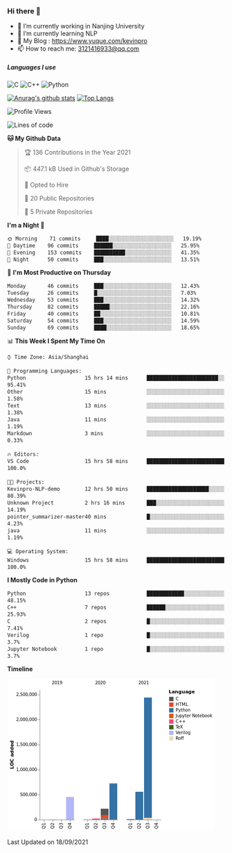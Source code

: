 ### Hi there 👋

- 🔭 I’m currently working in Nanjing University
- 🌱 I’m currently learning NLP
- 👯 My Blog : https://www.yuque.com/kevinpro
- 📫 How to reach me: 3121416933@qq.com

##### Languages I use
![C](https://img.shields.io/badge/-C-000000?style=flat&logo=c)
![C++](https://img.shields.io/badge/-C++-000000?style=flat&logo=c%2B%2B)
![Python](https://img.shields.io/badge/-Python-000000?style=flat&logo=python)

[![Anurag's github stats](https://github-readme-stats.vercel.app/api?username=Ricardokevins)](https://github.com/anuraghazra/github-readme-stats)
[![Top Langs](https://github-readme-stats.vercel.app/api/top-langs/?username=Ricardokevins)](https://github.com/anuraghazra/github-readme-stats)

<!--START_SECTION:waka-->
![Profile Views](http://img.shields.io/badge/Profile%20Views-1-blue)

![Lines of code](https://img.shields.io/badge/From%20Hello%20World%20I%27ve%20Written-4.4%20million%20lines%20of%20code-blue)

**🐱 My Github Data** 

> 🏆 136 Contributions in the Year 2021
 > 
> 📦 447.1 kB Used in Github's Storage 
 > 
> 💼 Opted to Hire
 > 
> 📜 20 Public Repositories 
 > 
> 🔑 5 Private Repositories  
 > 
**I'm a Night 🦉** 

```text
🌞 Morning    71 commits     ████░░░░░░░░░░░░░░░░░░░░░   19.19% 
🌆 Daytime    96 commits     ██████░░░░░░░░░░░░░░░░░░░   25.95% 
🌃 Evening    153 commits    ██████████░░░░░░░░░░░░░░░   41.35% 
🌙 Night      50 commits     ███░░░░░░░░░░░░░░░░░░░░░░   13.51%

```
📅 **I'm Most Productive on Thursday** 

```text
Monday       46 commits     ███░░░░░░░░░░░░░░░░░░░░░░   12.43% 
Tuesday      26 commits     █░░░░░░░░░░░░░░░░░░░░░░░░   7.03% 
Wednesday    53 commits     ███░░░░░░░░░░░░░░░░░░░░░░   14.32% 
Thursday     82 commits     █████░░░░░░░░░░░░░░░░░░░░   22.16% 
Friday       40 commits     ██░░░░░░░░░░░░░░░░░░░░░░░   10.81% 
Saturday     54 commits     ███░░░░░░░░░░░░░░░░░░░░░░   14.59% 
Sunday       69 commits     ████░░░░░░░░░░░░░░░░░░░░░   18.65%

```


📊 **This Week I Spent My Time On** 

```text
⌚︎ Time Zone: Asia/Shanghai

💬 Programming Languages: 
Python                   15 hrs 14 mins      ███████████████████████░░   95.41% 
Other                    15 mins             ░░░░░░░░░░░░░░░░░░░░░░░░░   1.58% 
Text                     13 mins             ░░░░░░░░░░░░░░░░░░░░░░░░░   1.38% 
Java                     11 mins             ░░░░░░░░░░░░░░░░░░░░░░░░░   1.19% 
Markdown                 3 mins              ░░░░░░░░░░░░░░░░░░░░░░░░░   0.33%

🔥 Editors: 
VS Code                  15 hrs 58 mins      █████████████████████████   100.0%

🐱‍💻 Projects: 
Kevinpro-NLP-demo        12 hrs 50 mins      ████████████████████░░░░░   80.39% 
Unknown Project          2 hrs 16 mins       ███░░░░░░░░░░░░░░░░░░░░░░   14.19% 
pointer_summarizer-master40 mins             █░░░░░░░░░░░░░░░░░░░░░░░░   4.23% 
java                     11 mins             ░░░░░░░░░░░░░░░░░░░░░░░░░   1.19%

💻 Operating System: 
Windows                  15 hrs 58 mins      █████████████████████████   100.0%

```

**I Mostly Code in Python** 

```text
Python                   13 repos            ████████████░░░░░░░░░░░░░   48.15% 
C++                      7 repos             ██████░░░░░░░░░░░░░░░░░░░   25.93% 
C                        2 repos             █░░░░░░░░░░░░░░░░░░░░░░░░   7.41% 
Verilog                  1 repo              █░░░░░░░░░░░░░░░░░░░░░░░░   3.7% 
Jupyter Notebook         1 repo              █░░░░░░░░░░░░░░░░░░░░░░░░   3.7%

```


**Timeline**

![Chart not found](https://raw.githubusercontent.com/Ricardokevins/Ricardokevins/master/charts/bar_graph.png) 


 Last Updated on 18/09/2021
<!--END_SECTION:waka-->
